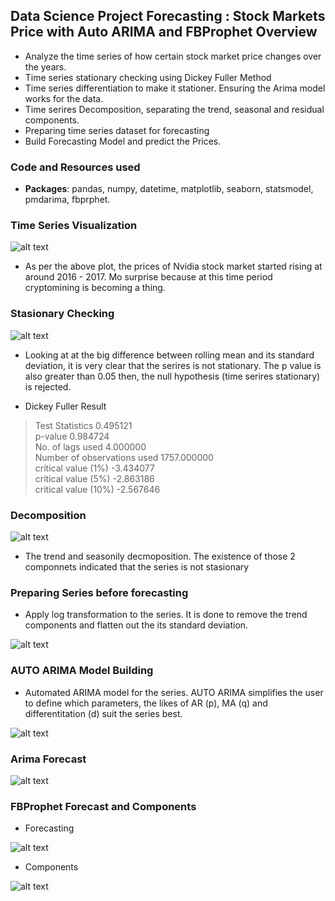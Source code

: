 ## Data Science Project Forecasting : Stock Markets Price with Auto ARIMA and FBProphet Overview
* Analyze the time series of how certain stock market price changes over the years.
* Time series stationary checking using Dickey Fuller Method
* Time series differentiation to make it stationer. Ensuring the Arima model works for the data.
* Time serires Decomposition, separating the trend, seasonal and residual components.
* Preparing time series dataset for forecasting
* Build Forecasting Model and predict the Prices.

### Code and Resources used
* **Packages**: pandas, numpy, datetime, matplotlib, seaborn, statsmodel, pmdarima, fbprphet.

### Time Series Visualization
![alt text](https://github.com/ELSady/Forecasting-Stock-Markets-Price-Forecasting/blob/main/index.png)

* As per the above plot, the prices of Nvidia stock market started rising at around 2016 - 2017. Mo surprise because at this time period cryptomining is becoming a thing.

### Stasionary Checking
![alt text](https://github.com/ELSady/Forecasting-Stock-Markets-Price-Forecasting/blob/main/index1.png)

* Looking at at the big difference between rolling mean and its standard deviation, it is very clear that the serires is not stationary. The p value is also greater than 0.05 then, the null hypothesis (time serires stationary) is rejected.

* Dickey Fuller Result
> Test Statistics                   0.495121 <br>
> p-value                           0.984724 <br>
> No. of lags used                  4.000000 <br>
> Number of observations used    1757.000000 <br>
> critical value (1%)              -3.434077 <br>
> critical value (5%)              -2.863186 <br>
> critical value (10%)             -2.567646 <br>

### Decomposition 
![alt text](https://github.com/ELSady/Forecasting-Stock-Markets-Price-Forecasting/blob/main/index2.png)

* The trend and seasonily decmoposition. The existence of those 2 componnets indicated that the series is not stasionary

### Preparing Series before forecasting 
* Apply log transformation to the series. It is done to remove the trend components and flatten out the its standard deviation.

![alt text](https://github.com/ELSady/Forecasting-Stock-Markets-Price-Forecasting/blob/main/index7.png)

### AUTO ARIMA Model Building
* Automated ARIMA model for the series. AUTO ARIMA simplifies the user to define which parameters, the likes of AR (p), MA (q) and differentitation (d) suit the series best.

![alt text](https://github.com/ELSady/Forecasting-Stock-Markets-Price-Forecasting/blob/main/index3.png)

### Arima Forecast

![alt text](https://github.com/ELSady/Forecasting-Stock-Markets-Price-Forecasting/blob/main/index4.png)

### FBProphet Forecast and Components
* Forecasting <br>

![alt text](https://github.com/ELSady/Forecasting-Stock-Markets-Price-Forecasting/blob/main/index5.png) <br>

* Components <br>

![alt text](https://github.com/ELSady/Forecasting-Stock-Markets-Price-Forecasting/blob/main/index6.png)
